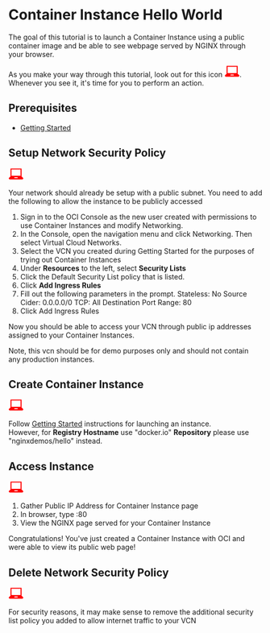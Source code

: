 # Container Instance Hello World

The goal of this tutorial is to launch a Container Instance using a public container image and be able to see webpage served by NGINX through your browser.

As you make your way through this tutorial, look out for this icon ![user input icon](../../images/userinput.png).
Whenever you see it, it's time for you to perform an action.

## Prerequisites

* [Getting Started](../../GETTINGSTARTED.md)

## Setup Network Security Policy
![user input icon](../../images/userinput.png)

Your network should already be setup with a public subnet.  You need to add the following to allow the instance to be publicly accessed

1. Sign in to the OCI Console as the new user created with permissions to use Container Instances and modify Networking.
2. In the Console, open the navigation menu and click Networking. Then select Virtual Cloud Networks.
3. Select the VCN you created during Getting Started for the purposes of trying out Container Instances
4. Under **Resources** to the left, select **Security Lists**
5. Click the Default Security List policy that is listed.
6. Click **Add Ingress Rules**
7. Fill out the following parameters in the prompt.
Stateless: No
Source Cider: 0.0.0.0/0
TCP: All
Destination Port Range: 80
8. Click Add Ingress Rules

Now you should be able to access your VCN through public ip addresses assigned to your Container Instances.

Note, this vcn should be for demo purposes only and should not contain any production instances.  

## Create Container Instance
![user input icon](../..//images/userinput.png)

Follow [Getting Started](../../GETTINGSTARTED.md) instructions for launching an instance.  
However, for **Registry Hostname** use "docker.io" **Repository** please use "nginxdemos/hello" instead. 

## Access Instance  
![user input icon](../../images/userinput.png)

1. Gather Public IP Address for Container Instance page
2. In browser, type <public ip adress>:80
3. View the NGINX page served for your Container Instance

Congratulations! You've just created a Container Instance with OCI and were able to view its public web page!

## Delete Network Security Policy
![user input icon](../../images/userinput.png)

For security reasons, it may make sense to remove the additional security list policy you added to allow internet traffic to your VCN